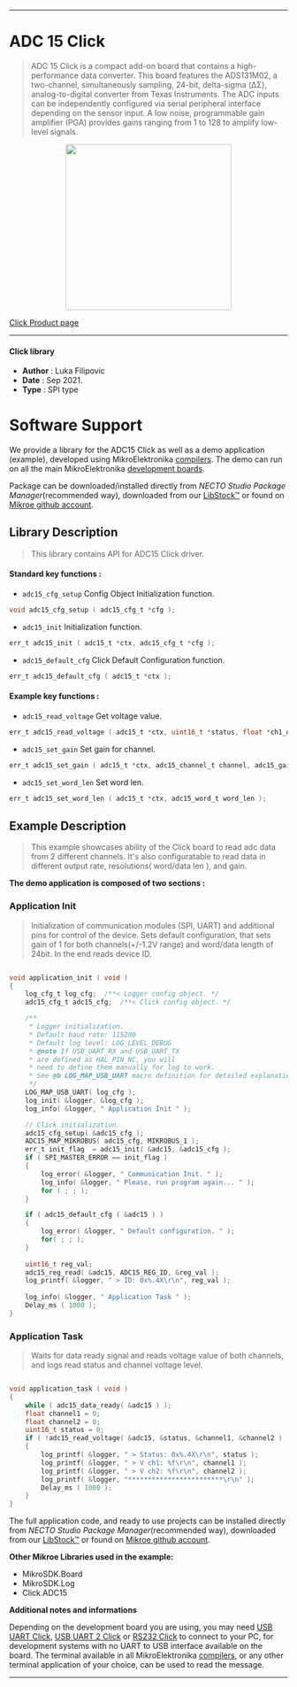 
---
# ADC 15 Click

> ADC 15 Click is a compact add-on board that contains a high-performance data converter. This board features the ADS131M02, a two-channel, simultaneously sampling, 24-bit, delta-sigma (ΔΣ), analog-to-digital converter from Texas Instruments. The ADC inputs can be independently configured via serial peripheral interface depending on the sensor input. A low noise, programmable gain amplifier (PGA) provides gains ranging from 1 to 128 to amplify low-level signals.

<p align="center">
  <img src="https://download.mikroe.com/images/click_for_ide/adc15_click.png" height=300px>
</p>

[Click Product page](https://www.mikroe.com/adc-15-click)

---


#### Click library

- **Author**        : Luka Filipovic
- **Date**          : Sep 2021.
- **Type**          : SPI type


# Software Support

We provide a library for the ADC15 Click
as well as a demo application (example), developed using MikroElektronika
[compilers](https://www.mikroe.com/necto-studio).
The demo can run on all the main MikroElektronika [development boards](https://www.mikroe.com/development-boards).

Package can be downloaded/installed directly from *NECTO Studio Package Manager*(recommended way), downloaded from our [LibStock&trade;](https://libstock.mikroe.com) or found on [Mikroe github account](https://github.com/MikroElektronika/mikrosdk_click_v2/tree/master/clicks).

## Library Description

> This library contains API for ADC15 Click driver.

#### Standard key functions :

- `adc15_cfg_setup` Config Object Initialization function.
```c
void adc15_cfg_setup ( adc15_cfg_t *cfg );
```

- `adc15_init` Initialization function.
```c
err_t adc15_init ( adc15_t *ctx, adc15_cfg_t *cfg );
```

- `adc15_default_cfg` Click Default Configuration function.
```c
err_t adc15_default_cfg ( adc15_t *ctx );
```

#### Example key functions :

- `adc15_read_voltage` Get voltage value.
```c
err_t adc15_read_voltage ( adc15_t *ctx, uint16_t *status, float *ch1_out, float *ch2_out );
```

- `adc15_set_gain` Set gain for channel.
```c
err_t adc15_set_gain ( adc15_t *ctx, adc15_channel_t channel, adc15_gain_t gain );
```

- `adc15_set_word_len` Set word len.
```c
err_t adc15_set_word_len ( adc15_t *ctx, adc15_word_t word_len );
```

## Example Description

> This example showcases ability of the Click board to 
read adc data from 2 different channels. It's also configuratable
to read data in different output rate, resolutions( word/data len ),
and gain.

**The demo application is composed of two sections :**

### Application Init

> Initialization of communication modules (SPI, UART) and additional
pins for control of the device. Sets default configuration, that 
sets gain of 1 for both channels(+/-1.2V range) and word/data length
of 24bit. In the end reads device ID.

```c

void application_init ( void )
{
    log_cfg_t log_cfg;  /**< Logger config object. */
    adc15_cfg_t adc15_cfg;  /**< Click config object. */

    /** 
     * Logger initialization.
     * Default baud rate: 115200
     * Default log level: LOG_LEVEL_DEBUG
     * @note If USB_UART_RX and USB_UART_TX 
     * are defined as HAL_PIN_NC, you will 
     * need to define them manually for log to work. 
     * See @b LOG_MAP_USB_UART macro definition for detailed explanation.
     */
    LOG_MAP_USB_UART( log_cfg );
    log_init( &logger, &log_cfg );
    log_info( &logger, " Application Init " );

    // Click initialization.
    adc15_cfg_setup( &adc15_cfg );
    ADC15_MAP_MIKROBUS( adc15_cfg, MIKROBUS_1 );
    err_t init_flag  = adc15_init( &adc15, &adc15_cfg );
    if ( SPI_MASTER_ERROR == init_flag )
    {
        log_error( &logger, " Communication Init. " );
        log_info( &logger, " Please, run program again... " );
        for ( ; ; );
    } 

    if ( adc15_default_cfg ( &adc15 ) )
    {
        log_error( &logger, " Default configuration. " );
        for( ; ; );
    }
    
    uint16_t reg_val;
    adc15_reg_read( &adc15, ADC15_REG_ID, &reg_val );
    log_printf( &logger, " > ID: 0x%.4X\r\n", reg_val );
    
    log_info( &logger, " Application Task " );
    Delay_ms ( 1000 );
}

```

### Application Task

> Waits for data ready signal and reads voltage value of both channels,
and logs read status and channel voltage level.

```c

void application_task ( void )
{
    while ( adc15_data_ready( &adc15 ) );
    float channel1 = 0;
    float channel2 = 0;
    uint16_t status = 0;
    if ( !adc15_read_voltage( &adc15, &status, &channel1, &channel2 ) )
    {
        log_printf( &logger, " > Status: 0x%.4X\r\n", status );
        log_printf( &logger, " > V ch1: %f\r\n", channel1 );
        log_printf( &logger, " > V ch2: %f\r\n", channel2 );    
        log_printf( &logger, "************************\r\n" );
        Delay_ms ( 1000 );
    }
}

```

The full application code, and ready to use projects can be installed directly from *NECTO Studio Package Manager*(recommended way), downloaded from our [LibStock&trade;](https://libstock.mikroe.com) or found on [Mikroe github account](https://github.com/MikroElektronika/mikrosdk_click_v2/tree/master/clicks).

**Other Mikroe Libraries used in the example:**

- MikroSDK.Board
- MikroSDK.Log
- Click.ADC15

**Additional notes and informations**

Depending on the development board you are using, you may need
[USB UART Click](http://shop.mikroe.com/usb-uart-click),
[USB UART 2 Click](http://shop.mikroe.com/usb-uart-2-click) or
[RS232 Click](http://shop.mikroe.com/rs232-click) to connect to your PC, for
development systems with no UART to USB interface available on the board. The
terminal available in all MikroElektronika
[compilers](http://shop.mikroe.com/compilers), or any other terminal application
of your choice, can be used to read the message.

---
